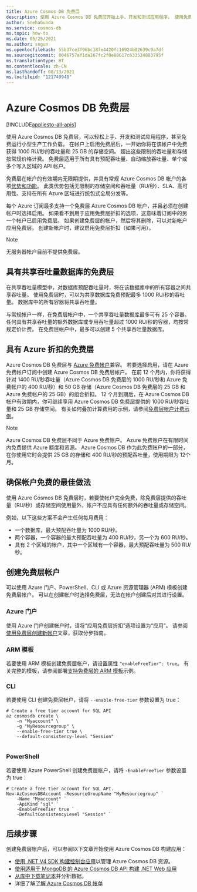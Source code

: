 ```yaml
---
title: Azure Cosmos DB 免费层
description: 使用 Azure Cosmos DB 免费层开始上手、开发和测试应用程序。 使用免费层，一开始你将在帐户中免费获得 1000 RU/秒的吞吐量和 25 GB 的存储空间。
author: SnehaGunda
ms.service: cosmos-db
ms.topic: how-to
ms.date: 05/25/2021
ms.author: sngun
ms.openlocfilehash: 55b37ce3f96bc187e4420fc16924b02639c9a7df
ms.sourcegitcommit: 0046757af1da267fc2f0e88617c633524883795f
ms.translationtype: HT
ms.contentlocale: zh-CN
ms.lasthandoff: 08/13/2021
ms.locfileid: "121749940"
---
```

# <a name="azure-cosmos-db-free-tier"></a>Azure Cosmos DB 免费层 
[!INCLUDE[appliesto-all-apis](includes/appliesto-all-apis.md)]

使用 Azure Cosmos DB 免费层，可以轻松上手、开发和测试应用程序，甚至免费运行小型生产工作负载。 在帐户上启用免费层后，一开始你将在该帐户中免费获得 1000 RU/秒的吞吐量和 25 GB 的存储空间。 超出这些限制的吞吐量和存储按常规价格计费。 免费层适用于所有具有预配吞吐量、自动缩放吞吐量、单个或多个写入区域的 API 帐户。

免费层在帐户的有效期内无限期提供，并具有常规 Azure Cosmos DB 帐户的各项[优势和功能](introduction.md#key-benefits)。 此类优势包括无限制的存储空间和吞吐量（RU/秒）、SLA、高可用性、支持在所有 Azure 区域进行统包式全局分发等。

每个 Azure 订阅最多支持一个免费层 Azure Cosmos DB 帐户，并且必须在创建帐户时选择启用。 如果看不到用于应用免费层折扣的选项，这意味着订阅中的另一个帐户已启用免费层。 如果创建免费层的帐户，然后将其删除，可以对新帐户应用免费层。 创建新帐户时，建议启用免费层折扣（如果可用）。

> [!NOTE]
> 无服务器帐户目前不提供免费层。

## <a name="free-tier-with-shared-throughput-database"></a>具有共享吞吐量数据库的免费层

在共享吞吐量模型中，对数据库预配吞吐量时，将在该数据库中的所有容器之间共享吞吐量。 使用免费层时，可以为共享数据库免费预配最多 1000 RU/秒的吞吐量。 数据库中的所有容器将共享吞吐量。 

与常规帐户一样，在免费层帐户中，一个共享吞吐量数据库最多可有 25 个容器。 任何具有共享吞吐量的额外数据库或专用吞吐量超过 1000 RU/秒的容器，均按常规定价计费。 在免费层帐户中，最多可以创建 5 个共享吞吐量数据库。

## <a name="free-tier-with-azure-discount"></a>具有 Azure 折扣的免费层

Azure Cosmos DB 免费层与 [Azure 免费帐户](optimize-dev-test.md#azure-free-account)兼容。 若要选择启用，请在 Azure 免费帐户订阅中创建 Azure Cosmos DB 免费层帐户。 在前 12 个月内，你将获得针对 1400 RU/秒吞吐量（Azure Cosmos DB 免费层的 1000 RU/秒和 Azure 免费帐户的 400 RU/秒）和 50 GB 存储（Azure Cosmos DB 免费层的 25 GB 和 Azure 免费帐户的 25 GB）的组合折扣。 12 个月到期后，在 Azure Cosmos DB 帐户有效期内，你可继续享用 Azure Cosmos DB 免费层提供的 1000 RU/秒吞吐量和 25 GB 存储空间。 有关如何叠加计算费用的示例，请参阅[免费层帐户计费示例](understand-your-bill.md#azure-free-tier)。

> [!NOTE]
> Azure Cosmos DB 免费层不同于 Azure 免费账户。 Azure 免费账户在有限时间内免费提供 Azure 额度和资源。 Azure Cosmos DB 作为此免费账户的一部分，在你使用它时会提供 25 GB 的存储和 400 RU/秒的预配吞吐量，使用期限为 12个月。

## <a name="best-practices-to-keep-your-account-free"></a>确保帐户免费的最佳做法

使用 Azure Cosmos DB 免费层时，若要使帐户完全免费，除免费层提供的吞吐量（RU/秒）或存储空间使用量外，帐户不应具有任何额外的吞吐量或存储空间。

例如，以下这些方案不会产生任何每月费用：

* 一个数据库，最大预配吞吐量为 1000 RU/秒。
* 两个容器，一个容器的最大预配吞吐量为 400 RU/秒，另一个为 600 RU/秒。
* 具有 2 个区域的帐户，其中一个区域有一个容器，最大预配吞吐量为 500 RU/秒。

## <a name="create-an-account-with-free-tier"></a>创建免费层帐户

可以使用 Azure 门户、PowerShell、CLI 或 Azure 资源管理器 (ARM) 模板创建免费层帐户。 可以在创建帐户时选择免费层，无法在帐户创建后对其进行设置。

### <a name="azure-portal"></a>Azure 门户

使用 Azure 门户创建帐户时，请将“应用免费层折扣”选项设置为“应用”。 请参阅[使用免费层创建新帐户](create-cosmosdb-resources-portal.md)文章，获取分步指南。

### <a name="arm-template"></a>ARM 模板

若要使用 ARM 模板创建免费层帐户，请设置属性 `"enableFreeTier": true`。 有关完整的模板，请参阅部署[支持免费层的 ARM 模板](manage-with-templates.md#free-tier)示例。

### <a name="cli"></a>CLI

若要使用 CLI 创建免费层帐户，请将 `--enable-free-tier` 参数设置为 true：

```azurecli-interactive
# Create a free tier account for SQL API
az cosmosdb create \
    -n "Myaccount" \
    -g "MyResourcegroup" \
    --enable-free-tier true \
    --default-consistency-level "Session"
    
```

### <a name="powershell"></a>PowerShell

若要使用 Azure PowerShell 创建免费层帐户，请将 `-EnableFreeTier` 参数设置为 true：

```powershell-interactive
# Create a free tier account for SQL API. 
New-AzCosmosDBAccount -ResourceGroupName "MyResourcegroup" `
    -Name "Myaccount" `
    -ApiKind "sql" `
    -EnableFreeTier true `
    -DefaultConsistencyLevel "Session" `
```

## <a name="next-steps"></a>后续步骤

创建免费层帐户后，可以参阅以下文章开始使用 Azure Cosmos DB 构建应用：

* [使用 .NET V4 SDK 构建控制台应用](create-sql-api-dotnet-v4.md)以管理 Azure Cosmos DB 资源。
* [使用适用于 MongoDB 的 Azure Cosmos DB API 构建 .NET Web 应用](mongodb/create-mongodb-dotnet.md)
* [从库中下载笔记本](publish-notebook-gallery.md#download-a-notebook-from-the-gallery)并分析数据。
* 详细了解[了解 Azure Cosmos DB 帐单](understand-your-bill.md)
